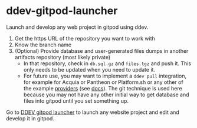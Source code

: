 # ddev-gitpod-launcher
Launch and develop any web project in gitpod using ddev.

1. Get the https URL of the repository you want to work with
2. Know the branch name
3. (Optional) Provide database and user-generated files dumps in another artifacts repository (most likely private)
   * In that repository, check in `db.sql.gz` and `files.tgz` and push it. This only needs to be updated when you need to update it. 
   * For future use, you may want to implement a `ddev pull` integration, for example for Acquia or Pantheon or Platform.sh or any other of the example [providers](https://github.com/drud/ddev/tree/master/pkg/ddevapp/dotddev_assets/providers) (see [docs](https://ddev.readthedocs.io/en/latest/users/providers/provider-introduction/)). The git technique is used here because you may not have any other initial way to get database and files into gitpod until you set something up.

Go to [DDEV gitpod launcher](https://drud.github.io/ddev-gitpod-launcher/) to launch any website project and edit and develop it in gitpod.
